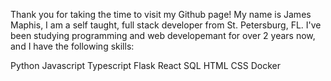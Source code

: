 Thank you for taking the time to visit my Github page! My name is James Maphis, I am a self taught, full stack developer from St. Petersburg, FL. I've been studying programming and web developemant for over 2 years now, and I have the following skills:

Python
Javascript 
Typescript
Flask
React
SQL
HTML
CSS
Docker
